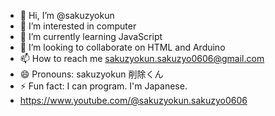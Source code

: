 - 👋 Hi, I’m @sakuzyokun
- 👀 I’m interested in computer
- 🌱 I’m currently learning JavaScript
- 💞️ I’m looking to collaborate on HTML and Arduino
- 📫 How to reach me sakuzyokun.sakuzyo0606@gmail.com
- 😄 Pronouns: sakuzyokun 削除くん
- ⚡ Fun fact: I can program. I'm Japanese.
- https://www.youtube.com/@sakuzyokun.sakuzyo0606

<!---
sakuzyokun/sakuzyokun is a ✨ special ✨ repository because its `README.md` (this file) appears on your GitHub profile.
You can click the Preview link to take a look at your changes.
--->
